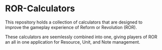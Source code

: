 # ROR-Calculators
This repository holds a collection of calculators that are designed to improve the gameplay experience of Reform or Revolution (ROR).

These calculators are seemlessly combined into one, giving players of ROR an all in one application for Resource, Unit, and Note management.

